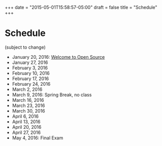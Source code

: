 +++
date = "2015-05-01T15:58:57-05:00"
draft = false
title = "Schedule"
+++

# Schedule

(subject to change)

* January 20, 2016: [Welcome to Open Source](/lectures/welcome/)
* January 27, 2016
* February 3, 2016
* February 10, 2016
* February 17, 2016
* February 24, 2016
* March 2, 2016
* March 9, 2016: Spring Break, no class
* March 16, 2016
* March 23, 2016
* March 30, 2016
* April 6, 2016
* April 13, 2016
* April 20, 2016
* April 27, 2016
* May 4, 2016: Final Exam

